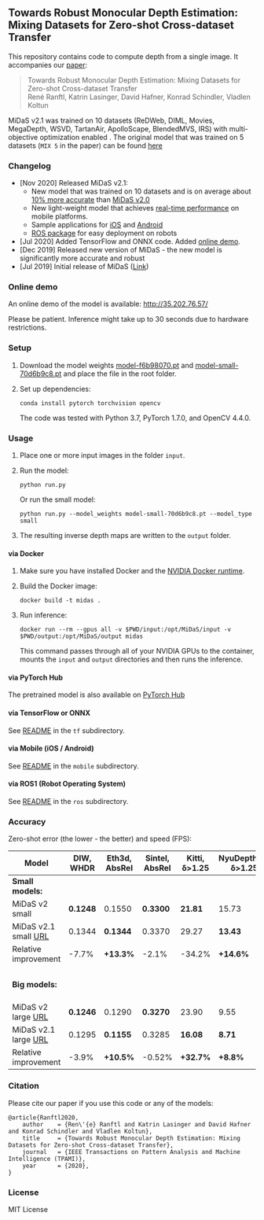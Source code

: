 ## Towards Robust Monocular Depth Estimation: Mixing Datasets for Zero-shot Cross-dataset Transfer

This repository contains code to compute depth from a single image. It accompanies our [paper](https://arxiv.org/abs/1907.01341v3):

>Towards Robust Monocular Depth Estimation: Mixing Datasets for Zero-shot Cross-dataset Transfer  
René Ranftl, Katrin Lasinger, David Hafner, Konrad Schindler, Vladlen Koltun

MiDaS v2.1 was trained on 10 datasets (ReDWeb, DIML, Movies, MegaDepth, WSVD, TartanAir, ApolloScape, BlendedMVS, IRS) with
multi-objective optimization enabled . 
The original model that was trained on 5 datasets  (`MIX 5` in the paper) can be found [here](https://github.com/intel-isl/MiDaS/releases/tag/v2)


### Changelog 
* [Nov 2020] Released MiDaS v2.1:
	- New model that was trained on 10 datasets and is on average about [10% more accurate](#Accuracy) than [MiDaS v2.0](https://github.com/intel-isl/MiDaS/releases/tag/v2)
	- New light-weight model that achieves [real-time performance](https://github.com/intel-isl/MiDaS/tree/master/mobile) on mobile platforms.
	- Sample applications for [iOS](https://github.com/intel-isl/MiDaS/tree/master/mobile/ios) and [Android](https://github.com/intel-isl/MiDaS/tree/master/mobile/android)
	- [ROS package](https://github.com/intel-isl/MiDaS/tree/master/ros) for easy deployment on robots
* [Jul 2020] Added TensorFlow and ONNX code. Added [online demo](http://35.202.76.57/).
* [Dec 2019] Released new version of MiDaS - the new model is significantly more accurate and robust
* [Jul 2019] Initial release of MiDaS ([Link](https://github.com/intel-isl/MiDaS/releases/tag/v1))

### Online demo

An online demo of the model is available: http://35.202.76.57/

Please be patient. Inference might take up to 30 seconds due to hardware restrictions.

### Setup 

1) Download the model weights [model-f6b98070.pt](https://github.com/intel-isl/MiDaS/releases/download/v2_1/model-f6b98070.pt) 
and [model-small-70d6b9c8.pt](https://github.com/intel-isl/MiDaS/releases/download/v2_1/model-small-70d6b9c8.pt) and place the
file in the root folder.

2) Set up dependencies: 

    ```shell
    conda install pytorch torchvision opencv
    ```

   The code was tested with Python 3.7, PyTorch 1.7.0, and OpenCV 4.4.0.

    
### Usage

1) Place one or more input images in the folder `input`.

2) Run the model:

    ```shell
    python run.py
    ```

    Or run the small model:

    ```shell
    python run.py --model_weights model-small-70d6b9c8.pt --model_type small
    ```

3) The resulting inverse depth maps are written to the `output` folder.


#### via Docker

1) Make sure you have installed Docker and the
   [NVIDIA Docker runtime](https://github.com/NVIDIA/nvidia-docker/wiki/Installation-\(Native-GPU-Support\)).

2) Build the Docker image:

    ```shell
    docker build -t midas .
    ```

3) Run inference:

    ```shell
    docker run --rm --gpus all -v $PWD/input:/opt/MiDaS/input -v $PWD/output:/opt/MiDaS/output midas
    ```

   This command passes through all of your NVIDIA GPUs to the container, mounts the
   `input` and `output` directories and then runs the inference.

#### via PyTorch Hub

The pretrained model is also available on [PyTorch Hub](https://pytorch.org/hub/intelisl_midas_v2/)

#### via TensorFlow or ONNX

See [README](https://github.com/intel-isl/MiDaS/tree/master/tf) in the `tf` subdirectory.

#### via Mobile (iOS / Android)

See [README](https://github.com/intel-isl/MiDaS/tree/master/mobile) in the `mobile` subdirectory.

#### via ROS1 (Robot Operating System)

See [README](https://github.com/intel-isl/MiDaS/tree/master/ros) in the `ros` subdirectory.


### Accuracy

Zero-shot error (the lower - the better) and speed (FPS):

| Model |  DIW, WHDR | Eth3d, AbsRel | Sintel, AbsRel | Kitti, δ>1.25 | NyuDepthV2, δ>1.25 | TUM, δ>1.25 | Speed, FPS |
|---|---|---|---|---|---|---|---|
| **Small models:** | | | | | | | iPhone 11 |
| MiDaS v2 small | **0.1248** | 0.1550 | **0.3300** | **21.81** | 15.73 | 17.00 | 0.6 |
| MiDaS v2.1 small [URL](https://github.com/intel-isl/MiDaS/releases/download/v2_1/model-small-70d6b9c8.pt) | 0.1344 | **0.1344** | 0.3370 | 29.27 | **13.43** | **14.53** | 30 |
| Relative improvement | -7.7% | **+13.3%** | -2.1% | -34.2% | **+14.6%** | **+14.5%** | **50x** |
| | | | | | | |
| **Big models:** | | | | | | | GPU RTX 2080Ti |
| MiDaS v2 large [URL](https://github.com/intel-isl/MiDaS/releases/download/v2/model-f46da743.pt) | **0.1246** | 0.1290 | **0.3270** | 23.90 | 9.55 | 14.29 | 59 |
| MiDaS v2.1 large [URL](https://github.com/intel-isl/MiDaS/releases/download/v2_1/model-f6b98070.pt) | 0.1295 | **0.1155** | 0.3285 | **16.08** | **8.71** | **12.51** | 59 |
| Relative improvement | -3.9% | **+10.5%** | -0.52% | **+32.7%** | **+8.8%** | **+12.5%** | 1x |


### Citation

Please cite our paper if you use this code or any of the models:
```
@article{Ranftl2020,
	author    = {Ren\'{e} Ranftl and Katrin Lasinger and David Hafner and Konrad Schindler and Vladlen Koltun},
	title     = {Towards Robust Monocular Depth Estimation: Mixing Datasets for Zero-shot Cross-dataset Transfer},
	journal   = {IEEE Transactions on Pattern Analysis and Machine Intelligence (TPAMI)},
	year      = {2020},
}
```


### License 

MIT License 
